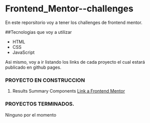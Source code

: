 # Frontend_Mentor--challenges

En este reporsitorio voy a tener los challenges de frontend mentor.

##Tecnologias que voy a utilizar

- HTML
- CSS
- JavaScript

Asi mismo, voy a ir listando los links de cada proyecto el cual estará publicado en github pages.

### PROYECTO EN CONSTRUCCION
  1. Results Summary Components [Link a Frontend Mentor]([https://www.google.com](https://www.frontendmentor.io/challenges/results-summary-component-CE_K6s0maV)https://www.frontendmentor.io/challenges/results-summary-component-CE_K6s0maV)


### PROYECTOS TERMINADOS.
  Ninguno por el momento
